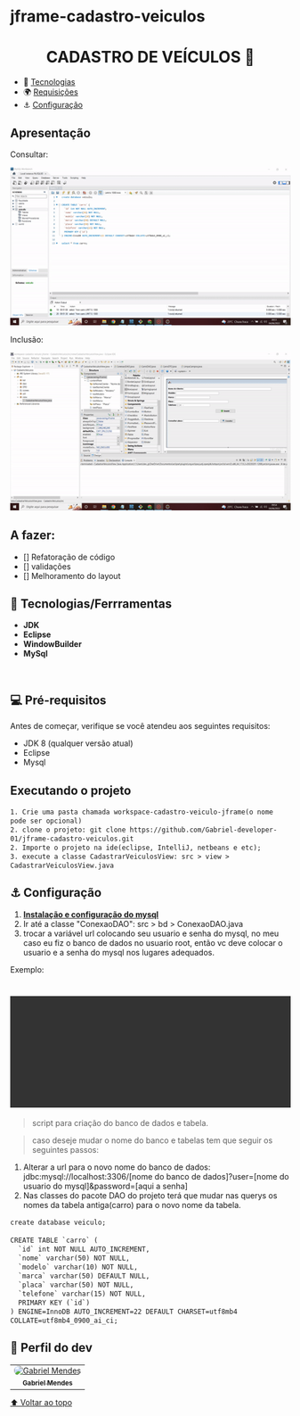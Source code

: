 # jframe-cadastro-veiculos<h1 id="nome-do-projeto" align="center">CADASTRO DE VEÍCULOS 🚗</h1>

  - 🤖 [Tecnologias](#tecnologias)
  - 🌍 [Requisições](#requisicoes)
  - ⚓ [Configuração](#config)
    
<h2 id="tecnologias">Apresentação</h2>
 Consultar:
<p align="center">
  <img width="600" src="media/consultar-gif.gif">
</p>

 Inclusão:
<p align="center">
  <img width="600" src="media/incluir-gif.gif">
</p>

<h2 id="aFazer">A fazer: </h2>

- [] Refatoração de código
- [] validações
- [] Melhoramento do layout

<h2 id="tecnologias">🤖 Tecnologias/Ferrramentas</h2>

- **JDK**
- **Eclipse**
- **WindowBuilder**
- **MySql**

<br />

<h2 id="requisicoes">💻 Pré-requisitos</h2>

Antes de começar, verifique se você atendeu aos seguintes requisitos:

* JDK 8 (qualquer versão atual)
* Eclipse
* Mysql
## Executando o projeto

```
1. Crie uma pasta chamada workspace-cadastro-veiculo-jframe(o nome pode ser opcional)
2. clone o projeto: git clone https://github.com/Gabriel-developer-01/jframe-cadastro-veiculos.git
2. Importe o projeto na ide(eclipse, IntelliJ, netbeans e etc);
3. execute a classe CadastrarVeiculosView: src > view > CadastrarVeiculosView.java
```

<h2 id="config">⚓ Configuração</h2>
 
1. <a href="https://www.youtube.com/watch?v=fmerTu7dWk8" target="_blank" title="acessar o vídeo"><strong>Instalação e configuração do mysql</strong></a>
2. Ir até a classe "ConexaoDAO": src > bd > ConexaoDAO.java
3. trocar a variável url colocando seu usuario e senha do mysql, no meu caso eu fiz o banco de dados no usuario root, então vc deve colocar o usuario e a senha do mysql nos lugares adequados.

Exemplo:

<h1 style="padding: 100px; background: #333333;">
    
</h1>

> script para criação do banco de dados e tabela.

> caso deseje mudar o nome do banco e tabelas tem que seguir os seguintes passos:
1. Alterar a url para o novo nome do banco de dados: jdbc:mysql://localhost:3306/[nome do banco de dados]?user=[nome do usuario do mysql]&password=[aqui a senha]
2. Nas classes do pacote DAO do projeto terá que mudar nas querys os nomes da tabela antiga(carro) para o novo nome da tabela.

```
create database veiculo;

CREATE TABLE `carro` (
  `id` int NOT NULL AUTO_INCREMENT,
  `nome` varchar(50) NOT NULL,
  `modelo` varchar(10) NOT NULL,
  `marca` varchar(50) DEFAULT NULL,
  `placa` varchar(50) NOT NULL,
  `telefone` varchar(15) NOT NULL,
  PRIMARY KEY (`id`)
) ENGINE=InnoDB AUTO_INCREMENT=22 DEFAULT CHARSET=utf8mb4 COLLATE=utf8mb4_0900_ai_ci;
```

## 🤝 Perfil do dev

<table>
  <tr>
    <td align="center">
      <a href="https://www.linkedin.com/in/gabriel-mendes-3a668917b/">
        <img style="border-radius: 8px" src="https://avatars.githubusercontent.com/Gabriel-developer-01" width="100px;" alt="Gabriel Mendes"/><br>
        <sub>
          <b>Gabriel Mendes</b>
        </sub>
      </a>
    </td>
  </tr>
</table>

[⬆ Voltar ao topo](#nome-do-projeto)
